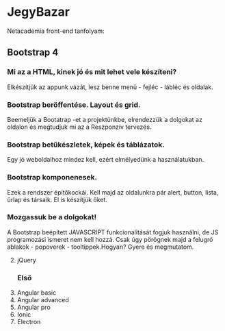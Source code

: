 # JegyBazar

Netacademia front-end tanfolyam:

## Bootstrap 4

   ### Mi az a HTML, kinek jó és mit lehet vele készíteni?
 Elkészítjük az appunk vázát, lesz benne menü - fejléc - lábléc és oldalak.

   ### Bootstrap beröffentése. Layout és grid.
Beemeljük a Bootatrap -et a projektünkbe, elrendezzük a dolgokat az oldalon és megtudjuk mi az a Reszponzív tervezés.

   ### Bootstrap betűkészletek, képek és táblázatok.
Egy jó weboldalhoz mindez kell, ezért elmélyedünk a használatukban.

   ### Bootstrap komponenesek.
Ezek a rendszer építőkockái. Kell majd az oldalunkra pár alert, button, lista, űrlap és társaik. El is készítjük őket.

   ### Mozgassuk be a dolgokat!
A Bootstrap beépített JAVASCRIPT funkcionalitását fogjuk használni, de JS programozási ismeret nem kell hozzá. Csak úgy pörögnek majd a felugró ablakok - popoverek - tooltippek.Hogyan? Gyere és megmutatom.

2. jQuery
   ### Első
3. Angular basic
4. Angular advanced
5. Angular pro
6. Ionic
7. Electron
